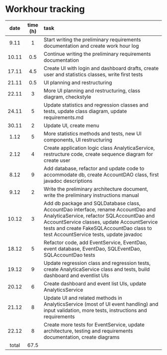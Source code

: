 # Workhour tracking

| date  | time (h) | task  |
| :----:|:--------:| :-----|
| 9.11  | 1        | Start writing the preliminary requirements documentation and create work hour log |
| 10.11 | 0.5      | Continue writing the preliminary requirements documentation |
| 17.11 | 4.5      | Create UI with login and dashboard drafts, create user and statistics classes, write first tests |
| 21.11 | 0.5      | UI planning and restructuring |
| 22.11 | 3        | More UI planning and restructuring,  class diagram, checkstyle |
| 24.11 | 5        | Update statistics and regression classes and tests, update class diagram, update requirements.md |
| 30.11 | 2        | Update UI, create menu |
| 1.12  | 5        | More statistics methods and tests, new UI components, UI restructuring |
| 2.12  | 4        | Create application logic class AnalyticaService, restructure code, create sequence diagram for create user |
| 8.12  | 9        | Add database, refactor and update code to accommodate db, create AccountDAO class, first javadoc descriptions |
| 9.12  | 2        | Write the preliminary architecture document, write the preliminary instructions manual |
| 10.12 | 3        | Add db package and SQLDatabase class, AccountDao interface, rename AccountDao and AnalyticaService, refactor SQLAccountDao and AccountService classes, update AccountService tests and create FakeSQLAccountDao class to test AccountService tests, update javadoc |
| 18.12 | 5        | Refactor code, add EventService, EventDao, event database, EventDao, SQLEventDao, SQLAccountDao tests |
| 19.12 | 9        | Update regression class and regression tests, create AnalyticaService class and tests, build dashboard and eventlist UIs |
| 20.12 | 6        | Create dashboard and event list UIs, update AnalyticsService |
| 21.12 | 8        | Update UI and related methods in AnalyticsService (most of UI event handling) and input validation, more tests, instructions and requirements |
| 22.12 | 8        | Create more tests for EventService, update architecture, testing and requirements documentation, create diagrams |
| total | 67.5     |       |

